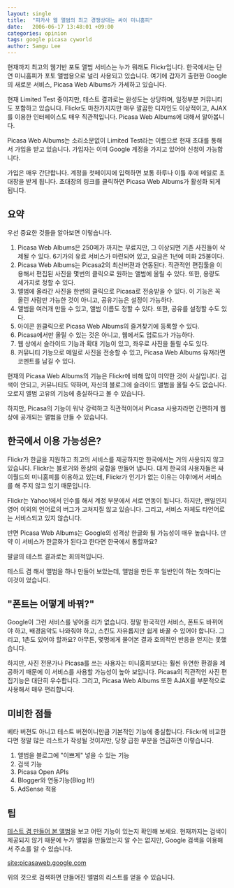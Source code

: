 ```yaml
---
layout: single
title:  "피카사 웹 앨범의 최고 경쟁상대는 싸이 미니홈피"
date:   2006-06-17 13:48:01 +09:00
categories: opinion
tags: google picasa cyworld
author: Samgu Lee
---
```

현재까지 최고의 웹기반 포토 앨범 서비스는 누가 뭐래도 Flickr입니다. 한국에서는 단연 미니홈피가 포토 앨범용으로 널리 사용되고 있습니다. 여기에 갑자기 출현한 Google의 새로운 서비스, Picasa Web Albums가 가세하고 있습니다.

현재 Limited Test 중이지만, 테스트 결과로는 완성도는 상당하며, 일정부분 커뮤니티도 포함하고 있습니다. Flickr도 마찬가지지만 매우 깔끔한 디자인도 이상적이고, AJAX를 이용한 인터페이스도 매우 직관적입니다. Picasa Web Albums에 대해서 알아봅니다.

Picasa Web Albums는 소리소문없이 Limited Test라는 이름으로 현재 초대를 통해서 가입을 받고 있습니다. 가입자는 이미 Google 계정을 가지고 있어야 신청이 가능합니다.

가입은 매우 간단합니다. 계정을 첫페이지에 입력하면 보통 하루나 이틀 후에 메일로 초대장을 받게 됩니다. 초대장의 링크를 클릭하면 Picasa Web Albums가 활성화 되게 됩니다.

## 요약

우선 중요한 것들을 알아보면 이렇습니다.

1. Picasa Web Albums은 250메가 까지는 무료지만, 그 이상되면 기존 사진들이 삭제될 수 있다. 6기가의 유료 서비스가 마련되어 있고, 요금은 1년에 미화 25불이다.
2. Picasa Web Albums는 Picasa2의 최신버젼과 연동된다. 직관적인 편집툴을 이용해서 편집된 사진을 몇번의 클릭으로 원하는 앨범에 올릴 수 있다. 또한, 용량도 세가지로 정할 수 있다.
3. 앨범에 올라간 사진을 한번의 클릭으로 Picasa로 전송받을 수 있다. 이 기능은 꼭 올린 사람만 가능한 것이 아니고, 공유기능은 설정이 가능하다.
4. 앨범을 여러개 만들 수 있고, 앨범 이름도 정할 수 있다. 또한, 공유를 설정할 수도 있다.
5. 아이콘 원클릭으로 Picasa Web Albums의 즐겨찾기에 등록할 수 있다.
6. Picasa에서만 올릴 수 있는 것은 아니고, 웹에서도 업로드가 가능하다.
7. 웹 상에서 슬라이드 기능과 확대 기능이 있고, 좌우로 사진을 돌릴 수도 있다.
8. 커뮤니티 기능으로 메일로 사진을 전송할 수 있고, Picasa Web Albums 유져라면 코멘트를 남길 수 있다.

현재의 Picasa Web Albums의 기능은 Flickr에 비해 많이 미약한 것이 사실입니다. 검색이 안되고, 커뮤니티도 약하며, 자신의 블로그에 슬라이드 앨범을 올릴 수도 없습니다. 오로지 앨범 고유의 기능에 충실하다고 볼 수 있습니다.

하지만, Picasa의 기능이 워낙 강력하고 직관적이어서 Picasa 사용자라면 간편하게 웹상에 공개되는 앨범을 만들 수 있습니다.

## 한국에서 이용 가능성은?

Flickr가 한글을 지원하고 최고의 서비스를 제공하지만 한국에서는 거의 사용되지 않고 있습니다. Flickr는 블로거와 환상의 궁합을 만들어 냅니다. 대게 한국의 사용자들은 싸이월드의 미니홈피를 이용하고 있는데, Flickr가 인기가 없는 이유는 야후!에서 서비스를 해 주지 않고 있기 때문입니다.

Flickr는 Yahoo!에서 인수를 해서 계정 부분에서 서로 연동이 됩니다. 하지만, 왠일인지 영어 이외의 언어로의 버그가 고쳐지질 않고 있습니다. 그리고, 서비스 자체도 타언어로는 서비스되고 있지 않습니다.

반면 Picasa Web Albums는 Google의 성격상 한글화 될 가능성이 매우 높습니다. 만약 이 서비스가 한글화가 된다고 한다면 한국에서 통할까요?

팔글의 테스트 결과로는 회의적입니다.

테스트 겸 해서 앨범을 하나 만들어 보았는데, 앨범을 만든 후 일반인이 하는 첫마디는 이것이 었습니다.

## "폰트는 어떻게 바꿔?"

Google이 그런 서비스를 넣어줄 리가 없습니다. 정말 한국적인 서비스, 폰트도 바뀌어야 하고, 배경음악도 나와줘야 하고, 스킨도 자유롭지만 쉽게 바꿀 수 있어야 합니다. 그리고, 1촌도 있어야 할까요? 아무튼, 몇명에게 물어본 결과 호의적인 반응을 얻지는 못했습니다.

하지만, 사진 전문가나 Picasa를 쓰는 사용자는 미니홈피보다는 훨씬 유연한 환경을 제공하기 때문에 이 서비스를 사용할 가능성이 높아 보입니다. Picasa의 직관적인 사진 편집기능은 대단히 우수합니다. 그리고, Picasa Web Albums 또한 AJAX를 부분적으로 사용해서 매우 편리합니다.

## 미비한 점들

베타 버젼도 아니고 테스트 버젼이니만큼 기본적인 기능에 충실합니다. Flickr에 비교한다면 정말 많은 리스트가 작성될 것이지만, 당장 급한 부분을 언급하면 이렇습니다.

1. 앨범을 블로그에 "이쁘게" 넣을 수 있는 기능
2. 검색 기능
3. Picasa Open APIs
4. Blogger와 연동기능(Blog It!)
5. AdSense 적용

## 팁

[테스트 겸 만들어 본 앨범](http://picasaweb.google.com/cable8mm)을 보고 어떤 기능이 있는지 확인해 보세요. 현재까지는 검색이 제공되지 않기 때문에 누가 앨범을 만들었는지 알 수는 없지만, Google 검색을 이용해서 주소를 알 수 있습니다.

[site:picasaweb.google.com](http://www.google.co.kr/search?hl=ko&q=site%3Apicasaweb.google.com&btnG=Google+%EA%B2%80%EC%83%89&lr=)

위의 것으로 검색하면 만들어진 앨범의 리스트를 얻을 수 있습니다.

